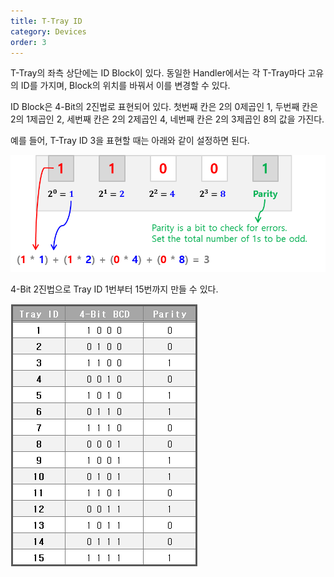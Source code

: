 ```yaml
---
title: T-Tray ID
category: Devices
order: 3
---
```



T-Tray의 좌측 상단에는 ID Block이 있다. 동일한 Handler에서는 각 T-Tray마다 고유의 ID를 가지며, Block의 위치를 바꿔서 이를 변경할 수 있다.

ID Block은 4-Bit의 2진법로 표현되어 있다. 첫번째 칸은 2의 0제곱인 1, 두번째 칸은 2의 1제곱인 2, 세번째 칸은 2의 2제곱인 4, 네번째 칸은 2의 3제곱인 8의 값을 가진다.

예를 들어, T-Tray ID 3을 표현할 때는 아래와 같이 설정하면 된다.

![ID:3 Example](/images/id3_en.png)

4-Bit 2진법으로 Tray ID 1번부터 15번까지 만들 수 있다.

![lodo](/images/id-table.png)
